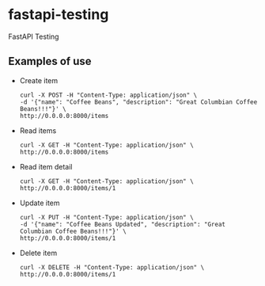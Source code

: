 # fastapi-testing

FastAPI Testing

## Examples of use

* Create item
    ```shell
    curl -X POST -H "Content-Type: application/json" \
    -d '{"name": "Coffee Beans", "description": "Great Columbian Coffee Beans!!!"}' \
    http://0.0.0.0:8000/items
    ```
* Read items
    ```shell
    curl -X GET -H "Content-Type: application/json" \
    http://0.0.0.0:8000/items
    ```
* Read item detail
    ```shell
    curl -X GET -H "Content-Type: application/json" \
    http://0.0.0.0:8000/items/1
    ```
* Update item
    ```shell
    curl -X PUT -H "Content-Type: application/json" \
    -d '{"name": "Coffee Beans Updated", "description": "Great Columbian Coffee Beans!!!"}' \
    http://0.0.0.0:8000/items/1
    ```
* Delete item
    ```shell
    curl -X DELETE -H "Content-Type: application/json" \
    http://0.0.0.0:8000/items/1
    ```
